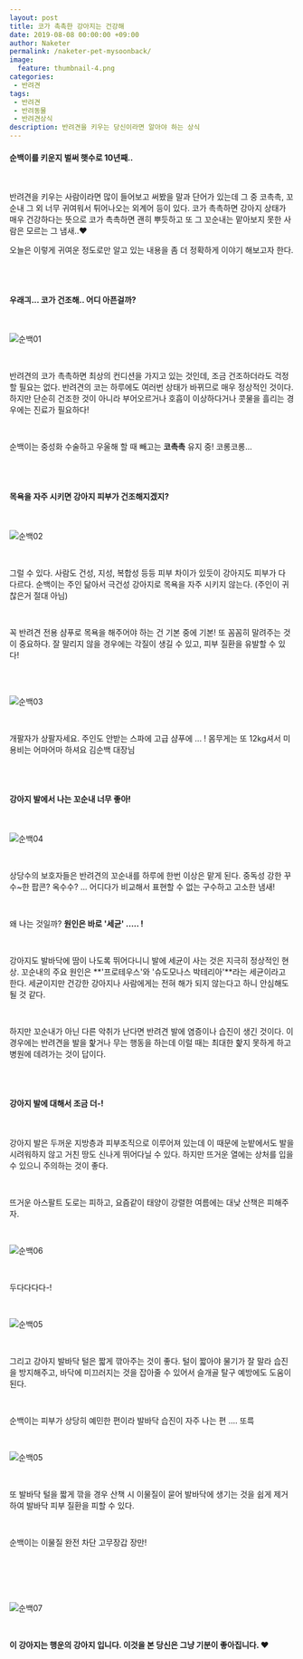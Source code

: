 ```yaml
---
layout: post
title: 코가 촉촉한 강아지는 건강해
date: 2019-08-08 00:00:00 +09:00
author: Naketer
permalink: /naketer-pet-mysoonback/
image:
  feature: thumbnail-4.png
categories:
 - 반려견
tags:
 - 반려견
 - 반려동물
 - 반려견상식
description: 반려견을 키우는 당신이라면 알아야 하는 상식
---
```




#### 순백이를 키운지 벌써 햇수로 10년째.. 

<Br>

반려견을 키우는 사람이라면 많이 들어보고 써봤을 말과 단어가 있는데 그 중 코촉촉, 꼬순내 그 외 너무 귀여워서 튀어나오는 외계어 등이 있다. 코가 촉촉하면 강아지 상태가 매우 건강하다는 뜻으로 코가 촉촉하면 괜히 뿌듯하고 또 그 꼬순내는 맡아보지 못한 사람은 모르는 그 냄새..♥ 

오늘은 이렇게 귀여운 정도로만 알고 있는 내용을 좀 더 정확하게 이야기 해보고자 한다. 

<Br>

<Br>

#### 우래긔... 코가 건조해.. 어디 아픈걸까?

<Br>

![순백01](https://lh3.googleusercontent.com/qGGFc7W5l0b7SRdWoTsKo937xXx--7WotjdMF9Kpqh4tHlckvnqml96HAQCO6ScBwIEi18i3YMTdg8ml2eXGG6cVQJuP0GWKpZURdk6vNB_v2fQZk9-hf9IoyZ4PD8e3y7tftXr6VgNTIKgYlFWxUXqAJ76hKZNSRnj1hQsJco9r6hvqzNf16m2dW7KLxcYJGkhQu_EhmYARq1W2LwU87V4vYTTuzHzgvnZpt0CbKrqxPm3Yrw-b98-S52jQwQZqDZRZsteKpFGlQMcXt1PchBM2MEF2TxAIOG4BPIV_4C4dlfDyXRuSxIHAF6n4NLKN94lLfus2Ckef6_OEtGZhq28IuNZh3nn3uuf0cewaD5P-lBZ8oJuE5db5OV0hTMXAeT1wCWOGOMRnHznXQCi3zRWhXAGoQfurzayLT9A4uui_BCmmueOrfa6TNCPCHAz4aYkhjilJeACGEPCyAdDKatwSM4RJu4YZVe9nOharC2j1sB0d8KkJdSNWA7uUB_eNG9wPwHLLyi00QtedsShbXOt4SfIz0Sh__W5Y5nJdjqIIUXKigqswKM58X0ZENGhUuCB5HSVDlYrYezEmweqI5atvzD3nYrBtG5t2p6LapR1gEu96gl3b0A-GuK65FBhYhRfon50k4bMLe0HlyXq2jWkyCapo69ym00ycvH7s9NyQD0fndxLH7Nf8Eq_r9UWYaljvSFZdT2g5rSUv_SwbrcZp=w886-h466-no)

<Br>

반려견의 코가 촉촉하면 최상의 컨디션을 가지고 있는 것인데, 조금 건조하더라도 걱정할 필요는 없다. 반려견의 코는 하루에도 여러번 상태가 바뀌므로 매우 정상적인 것이다. 하지만 단순히 건조한 것이 아니라 부어오르거나 호흡이 이상하다거나 콧물을 흘리는 경우에는 진료가 필요하다!

<Br>

순백이는 중성화 수술하고 우울해 할 때 빼고는 **코촉촉** 유지 중! 코롱코롱...

<Br>

<Br>

#### 목욕을 자주 시키면 강아지 피부가 건조해지겠지?

<Br>

![순백02](https://lh3.googleusercontent.com/wol8GxuJgILPP-xp04YE31LCogCF2V6oroBX8w6ECXOfOYbY4Z6Da9517Ba04c4R2lcEFagWKu8LnQV37c-rrtZfTTdoxdX0jybBzCEYJqE_GKOEgFDYvJdLPzQ2RNKmi13FmBMAuClYlskXbW070x3Xs7A6fDL3FhVtKVQlH1w2mExesmRLg_NEVrEYbkTtB89v2-F4O8A41SvP-Y5G7_8zekqxnNv0fAj5SuflD-uFnFKcIUlBPLFy2NJDaPTJ89JF9XB1PtCUzXebvZWwCraF9A9qGH7tHuyG92riRSgbH5qwqHD9Q72syYsKIyyvl53gMr0kJc8uR_4q-cQxmhCMVH26zhyC59u9QntlJhLakdCd18gDKLgWMj8ZhACdCsw6dSkYGiRPPHIK5zdF91My8HC8kGKR-SJwJpJMzCoAmhjAq5hsE_KUCK6b3zzBvQk-T28H0NR_lHoth84DNJ8AWRMCDUw3xtDrDfykS-YY499jafinb2PJnEFsPpuRFW2s6OCb3Hzg4pi-gM4kgg-WR1O36PY_hHMHfcna1leZB_elbrbmGzpSA0J2iQ8GYRK35cvG1QR1YZKpI7y5dQ1bBH6kgA73FHSbXAr880cStWacTOYorkQWnVQqh8_tnxdwK3CNuGe7TQJ7GwAlDlw9iX7asEiRQGKGIDCEi8vDWjJM2jZB00MzBhmtShp2cHsOBSgOAwqVOAt7RCz5w7sL=w886-h466-no)

<Br>

그럴 수 있다. 사람도 건성, 지성, 복합성 등등 피부 차이가 있듯이 강아지도 피부가 다 다르다. 순백이는 주인 닮아서 극건성 강아지로 목욕을 자주 시키지 않는다. (주인이 귀찮은거 절대 아님)

<Br>

꼭 반려견 전용 샴푸로 목욕을 해주어야 하는 건 기본 중에 기본! 또 꼼꼼히 말려주는 것이 중요하다. 잘 말리지 않을 경우에는 각질이 생길 수 있고, 피부 질환을 유발할 수 있다!

<Br>

<Br>

![순백03](https://lh3.googleusercontent.com/gdosFLtHP4tAObN_eVmOt5ppME_2Dxhj2fjxT2-lTZpcEQLkA4b25wTy3ryvepzTVI7UPK-rBFPssKdHD4eCAZr97BbE12eUXbQk8R7Lnzlsiddgkw8gVJy2GYd88KhDEAhp_Z5Fv-qy75jbW9JnjJrLoa5IevFoNOugOB2wZaEaWB2SSH0WG1fuIg25i0xBa8lXW1UuUnEOrUgtIjGWEAKpfzFX0adIgbyaw1VZk3u5M7_VPTk2dFDmcFMXamEEpaV85cF--NzqNvahV8MGNg9pod3ajLyCNYF9p6MHJY3SHYogF2hfo5SvhDpCvjkgYvbvg3veukKny1PQC9rD72qEherwQE6AZE4xC1D4PFMBCLl3jA8DVztSvm-A3fNxaCEsg0Pom-WpkwCG8B9MSiM6_1xTnWteCOCScRcOoF5Cxnbw0c4GG9dBV65voWbdGDO5m6mXDXigJwes-MhW152t5fimP-xmWXiYKUwL7amZkDY0zZ0ZstsOPX2l-ZKbrz8pgQgI8cAaSEi-FYPDx051LV81Sy34Z74yYuAYNaJD1fnDb6_R5bAcwOgXKLjJWOE2FzXGmG7pa-W-8RbCLTQj7lroZrWLf5fvF09roU4ff_0kMzROXmgoAYW5rVvQh9Karr11XC0iPs-DswD4KpkXqVxK-o1Ob7SUEmW_KNmt6zxzBYkLz2HCZ-XSK3suxEw726Bnw9-FODCAY4Ax51TF=w886-h863-no)

<Br>

개팔자가 상팔자세요. 주인도 안받는 스파에 고급 샴푸에 ... ! 몸무게는 또 12kg셔서 미용비는 어마어마 하셔요 김순백 대장님 

<Br>

<Br>

#### 강아지 발에서 나는 꼬순내 너무 좋아!

<Br>

![순백04](https://lh3.googleusercontent.com/nSGJH1wFqu1rCgBNRTraP_gix2bfyEtOLQ6kY4SFITpgtkLknGhRVQPXvXK0bqBPn5QZ0fo6aMQUh4B4DNi-XM9wMq637_bxplhc9vIl-_H2fqtmj0EXTDgTWBpSfHTXDqIwoie1emZ3Yky0Yyxu7p24RUhLg9i0wHmBQaUEADSEfnPfxTUNEEo4jOzyxuLg0cLvIM7p6w0I38q6PXMAHlT8UNPV96dAP7yVr8pbf8K6XoLPmJfK0VSf9TSb-CD81-aBNsC_c7T2aAhjSsjLHmpSiA_OLKb8hpU8KyVImK0RTbly3_uYVsHqIJVEsfOA4vL6je9pJXhW9zfKTtG4DojGIEXZdMQDr5UDwQBt62pFHSPpfdwEzVb0n-FlZhZSUohmoiIKr_mlLce222BYjzawbfUBL77Q1EJ5phh27N40XbElzptEDKq2SxTos5tmW1wTY6a-OWk78rRu0a3axQHcGjCkBB2-kPMEq4_2OC196YxECOQDv3uLr-Q_g5nEdFrMmo2Ow8iLHJuXPzPyz2SIgbRyzGL8h_GDd9vhM1_zp2CflLOPYmf2rmVYUl210fKAOCMniwWFhoJoKcXZKAKary4h_eCJbYYFNeyO2YaE2e40LZuw7ClTAJRy3tjtuMDQhxd-pIS63meqBUGaz3u5XDwt4DtATEa1U_nH9VfO1dF7GYBSrDVBxAcdQcDu4b3aD3C0nomiI6E0hcqGDXjx=w886-h466-no)

<Br>

상당수의 보호자들은 반려견의 꼬순내를 하루에 한번 이상은 맡게 된다. 중독성 강한 꾸수~한 팝콘? 옥수수? ... 어디다가 비교해서 표현할 수 없는 구수하고 고소한 냄새! 

<Br>

왜 나는 것일까? **원인은 바로 '세균' ..... !**

<Br>

강아지도 발바닥에 땀이 나도록 뛰어다니니 발에 세균이 사는 것은 지극히 정상적인 현상.
꼬순내의 주요 원인은 **'프로테우스'와 '슈도모나스 박테리아'**라는 세균이라고 한다. 세균이지만 건강한 강아지나 사람에게는 전혀 해가 되지 않는다고 하니 안심해도 될 것 같다.

<Br>

하지만 꼬순내가 아닌 다른 악취가 난다면 반려견 발에 염증이나 습진이 생긴 것이다. 이 경우에는 반려견을 발을 핥거나 무는 행동을 하는데 이럴 때는 최대한 핥지 못하게 하고 병원에 데려가는 것이 답이다.

<Br>

<Br>

#### 강아지 발에 대해서 조금 더-!

<Br>

강아지 발은 두꺼운 지방층과 피부조직으로 이루어져 있는데 이 때문에 눈밭에서도 발을 시려워하지 않고 거친 땅도 신나게 뛰어다닐 수 있다. 하지만 뜨거운 열에는 상처를 입을 수 있으니 주의하는 것이 좋다.

<Br>

뜨거운 아스팔트 도로는 피하고, 요즘같이 태양이 강렬한 여름에는 대낮 산책은 피해주자. 

<Br>

![순백06](https://lh3.googleusercontent.com/KU1M3cwpWWJsU4dyW-c8-orwjLML8FyiUz7mtfFu9b3rY3DJOBijMrsUUDlX7YbkWQ8Il_m_KZcKLRX2p-C7Hub6N4_7yX43Vi0Wc_PTAvgCyIDso7zJQ-spz3Oqs5hvM9_tgSITZ03HZkvvcK2JKAraWqoV2cJgVTGkC_vaxRlcziRKVr7h6zRy_RgVISMgu3fejOXGtLyItuKBKTUCg5bdvTjqxVvUGsKvdaKf39_CgRX31bQ9izTWksOVjhANbE7T3wCT70eFqUMhOYul2P_5L__WXTwPFa2AQoyMgKOWHqh_ifS-XzCPFk779uNTvi9Z2R6hs00I5Do6FkCFEdM_uk3AC1rG7vO3BSLWR44VWwehqOl9ljuELVI_ZmM2npznC3EvAArlHUxj5gRehjjP_Y03mh0J6T1TmuMo8eiQS8EQrEGcU_m3i4_HvomHjPVpHg9Ur8JO4cUqQu_EOvmZmuXwkG9_aY6ZCNuv94uadT7wDHZW5uLPnNweiA3PY2t8ORnQCbXRrNhNitedtcu8Lb6c9ms7H1s_tBMxn-mqN47cVYLCCr3cBhxT0HlktXwpEX0G00vIAtZ1Wf22-MLRagurupch0_diNlwFgYJy1V08bag9bA-vm6zPz4arf4ZkUEBmMI5W6QOdzMwE1o0wplanipH-lTI0F8a5U_opslca5_aa94tzCkGCreV11m8z9hLafrKVgpDpsUA0sVae=w886-h466-no)

<Br>

두다다다다-!

<Br>

![순백05](https://lh3.googleusercontent.com/z7vdnqXEqa1jvdgEFhOwultbrcvn_6l2r0VwTJmyDMJgQo-IJ2DoSULSG820PziqmKwCHsu-zo5qGHy5nxrHnsDh85pN-kiG8EViwgI0FPoak35FSVdx-WhTWwji6oe7wtODlU-Lzz7diGib1gJtKbvSXR0WNSaSQFCRFOF2pKWgFPLMzF5ZOwmifqevePwgXA9njxgd7x6_rvObixO04lQ3aeoqwhfbjo-pWtJ82xNQnlYaJ2CUrD_p5f3RH1jBVMzC-Fyg6dYafeWZcRY35qGSLPEPXp5_lVcCK99f9DobihRQQirHs0MTyxXAxokNwXyDJK1X5B3yr9k4T7hEV3nJIM46b6wJZRQqjCp63NQy7sgOM1x2z6uYk8c6dJ16xh_v4sVhLh9VIwnEl3iwI0YJuhtpd15JZ13DyWz962IooS_8sl4Or-8trGqlucXmOn7BU5g6ms-6rn-wP6xIAPa2_u72FYnRFlWcY0_z3hCg-oql1qS6hyCgsDTsCFOhrEq1D93sY_8KuuDy07Hmd42IPvhuh3ErOkupr0jmL-usCU7bIrXGOMO4kBbGjdqP0WVb6cISUZAbJCz9x2gno_J1UMQK9HxWxBNEhXpsjNd18fDYWbZnCXa1JEx64vmwXqu96meLOuWzDbDxOffLv1EWzDFnswGYanBVjCR0fDGvPA-wIRKVl_5aFSFiNpQCJawY3OZJpGseC5x7qOcOTsPn=w718-h378-no)

<Br>

그리고 강아지 발바닥 털은 짧게 깎아주는 것이 좋다. 털이 짧아야 물기가 잘 말라 습진을 방지해주고, 바닥에 미끄러지는 것을 잡아줄 수 있어서 슬개골 탈구 예방에도 도움이 된다. 

<Br>

순백이는 피부가 상당히 예민한 편이라 발바닥 습진이 자주 나는 편 .... 또륵 

<Br>

![순백05](https://lh3.googleusercontent.com/LyQSQVx4DXo9dCB5QbfnQAxN9enwh_wIlr_AwMJ_YiDh20oHq6xDSEJr1F7m6DUquKHdiokvwO-c0Qgu19QBcWEDUFc-63YWdkfooRSS0EexAkYDKP30mlaMFK-aXbIOd0XGUI4AkVLNDkgEmzENxYfUQJZjI1Y7pSlIqGDFt6FfWtip-_9FpzW5TZjBX29jdY3IaJtT8McB2oN3XgC6Qo3kevxTFqAdcmDChiaQQbx16oVRvr0Xfwju9ROD-qsjY6Efq2K2sn5dSWXsZPO1QjXRLhTsc8gPVXaUs0YRDrPzWl8tpLpk0No_xSMr1fMACNsPBA5B8Q8HYtn-1e5t-bUU2Qoalxi-E705erL9u4_62Bnp3Fm30O0n3JccqQFKJWrLBvgnM9tSBi7dfCnFzb7Pbz89A5npEUKGARtZqSqFaAtZlowCWyhSzqaT0JR2bZTrCDTXP7HAI4-366cNssA2dRXPB23BoGk2Iq9QST8P92OSF3ZKuMNzIKCE7ljZeo__6N1d9R8Gw8x1DfHMr1DVV5bzPL5MnTxVS2lAGNJ60u4cehZYjq2EB15yYzIGGCF_4HKuTE1qamlcudBcaG1F-tHRk58Px8ytQk1WYnzgU2OoI0_a-a2AIGpj7U1EvDQrrs8D_1W61nZXQmmEhFkJ3J6oh9hYL7EBhPGlr7tUvUjn2JhOuCHXIqI_lIF6xluoGdNMMnJ6hDbp4_F6v8JD=w886-h466-no)

<Br>

또 발바닥 털을 짧게 깎을 경우 산책 시 이물질이 묻어 발바닥에 생기는 것을 쉽게 제거하여 발바닥 피부 질환을 피할 수 있다. 

<Br>

순백이는 이물질 완전 차단 고무장갑 장만!

<Br>

<Br>

<Br>

<Br>

![순백07](https://lh3.googleusercontent.com/tZozGJbIQnmKISeXWoTVnrfOWysgYce-mT_udzTcr9mEtFw7qUO_iKO63yYagnbqGCLJmTNdIHNRinkL_RD-uiFBVBtzRZZVAryPsXf5IIJQWefJdFOAaHcmQf_eLe5V8gvNHPyEENMXGoF5ppwTaCIuVFeRjH7_W5uHPqVwDe8lV85lBkUwFj1OiqUqr4jV5P7mdhT8IyQ9miGUIwY_YfSfR8OycqIvTB6rKrI90sryCnSErdGXCk9IuR8OSltUVm2Feszvn0FUbERpYIWW9_BhOFsLTePZd2ByJX9jz4x-a5R14uTAKADxqt52Ad78DKxCZZWTVdbc0KRgkxeam8dK9wsLctTsJTyaW2HciSvA0BxTO943jSIa7XsJqL62ZlodaVx_b7OoiusUXXl4JqXccz_mBcQK3BFdkBeoEtzvH4pl9uQe31HoJLYQTdUSpIsvU4l2n73-QCEp48e2St_tADObYOcva1f8kLhfnXME6L7y1oqlprgpZN8F9uc9BReqHMqAib-QXlningwMCeEGxyT73YXi7JBaYdZ6XAfPCgB3VIZkhcrXICqqhEsyvOcMwAWjEdA8Xz8pCsdpZ6g5KTt2AcSQUnjaSqvttUzGE5bgiQnHt384VzTVfMJQ4RmBaSOzv9kAhpIvdJevATbaWz4Uw9CS2X2onRQR2o6sjVkR5iyJIGq5kzYdLCc4Bjj_83rETgWGaevb_RJDq7hU=w886-h466-no)

<Br>

**이 강아지는 행운의 강아지 입니다. 이것을 본 당신은 그냥 기분이 좋아집니다. ♥**

